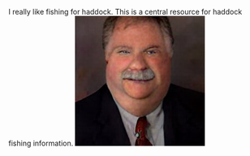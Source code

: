 I really like fishing for haddock. This is a central resource for haddock fishing information.
![me](randy.png)
